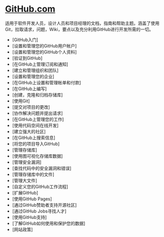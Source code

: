 # [GitHub.com](https://docs.githm/en/githubub.co)
适用于软件开发人员，设计人员和项目经理的文档，指南和帮助主题。涵盖了使用Git，拉取请求，问题，Wiki，要点以及充分利用GitHub进行开发所需的一切。

- [GitHub入门]
- [设置和管理您的GitHub用户帐户]
- [设置和管理您的GitHub个人资料]
- [验证到GitHub]
- [在GitHub上管理订阅和通知]
- [建立和管理组织和团队]
- [设置和管理您的企业]
- [在GitHub上设置和管理帐单和付款]
- [在GitHub上编写]
- [创建，克隆和归档存储库]
- [使用Git]
- [提交对项目的更改]
- [协作解决问题并提出请求]
- [在GitHub上管理您的工作]
- [使用代码空间在线开发]
- [建立强大的社区]
- [在GitHub上搜索信息]
- [将您的项目导入GitHub]
- [管理存储库]
- [使用图可视化存储库数据]
- [管理安全漏洞]
- [查找代码中的安全漏洞和错误]
- [管理存储库中的文件]
- [管理大文件]
- [自定义您的GitHub工作流程]
- [扩展GitHub]
- [使用GitHub Pages]
- [通过GitHub赞助者支持开源社区]
- [通过GitHub Jobs寻找人才]
- [使用GitHub支持]
- [了解GitHub如何使用和保护您的数据]
- [网站政策]